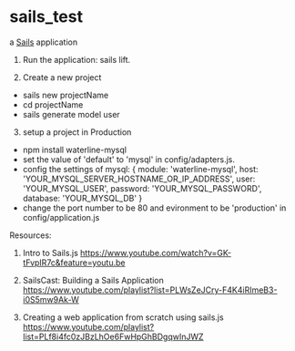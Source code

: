 # sails_test

a [Sails](http://sailsjs.org) application

1. Run the application: sails lift.

2. Create a new project
- sails new projectName
- cd projectName
- sails generate model user

3. setup a project in Production
- npm install waterline-mysql
- set the value of 'default' to 'mysql' in config/adapters.js.
- config the settings of mysql: {
		module: 'waterline-mysql',
		host: 'YOUR_MYSQL_SERVER_HOSTNAME_OR_IP_ADDRESS',
		user: 'YOUR_MYSQL_USER',
		password: 'YOUR_MYSQL_PASSWORD',
		database: 'YOUR_MYSQL_DB'
	}
- change the port number to be 80 and evironment to be 'production' in config/application.js

Resources:
1. Intro to Sails.js
https://www.youtube.com/watch?v=GK-tFvpIR7c&feature=youtu.be 

2. SailsCast: Building a Sails Application
https://www.youtube.com/playlist?list=PLWsZeJCry-F4K4iRImeB3-i0S5mw9Ak-W 

3. Creating a web application from scratch using sails.js
https://www.youtube.com/playlist?list=PLf8i4fc0zJBzLhOe6FwHpGhBDgqwInJWZ 